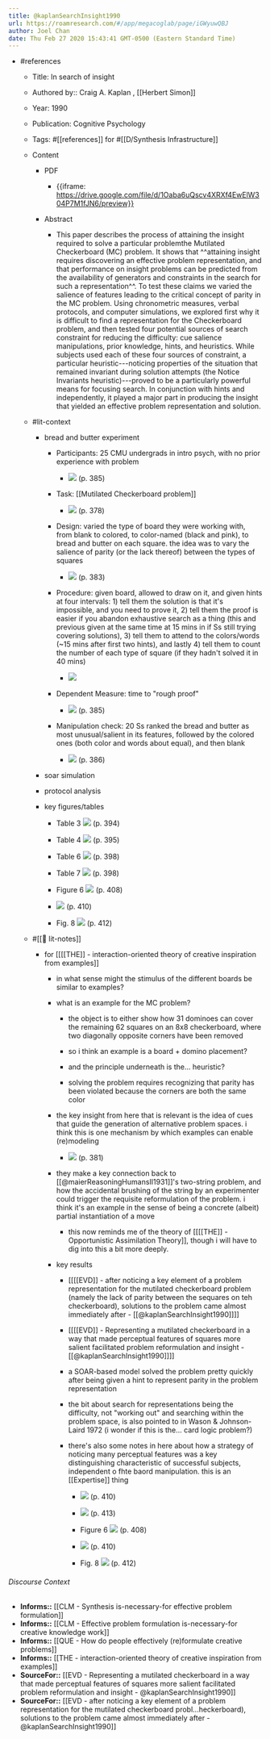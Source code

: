 ```yaml
---
title: @kaplanSearchInsight1990
url: https://roamresearch.com/#/app/megacoglab/page/iGWyuwQBJ
author: Joel Chan
date: Thu Feb 27 2020 15:43:41 GMT-0500 (Eastern Standard Time)
---
```


- #references

    - Title: In search of insight

    - Authored by::  Craig A. Kaplan ,  [[Herbert Simon]]

    - Year: 1990

    - Publication: Cognitive Psychology

    - Tags: #[[references]] for #[[D/Synthesis Infrastructure]]

    - Content

        - PDF

            - {{iframe: https://drive.google.com/file/d/1Oaba6uQscv4XRXf4EwElW304P7M1fJN6/preview}}

        - Abstract

            - This paper describes the process of attaining the insight required to solve a particular problemthe Mutilated Checkerboard (MC) problem. It shows that ^^attaining insight requires discovering an effective problem representation, and that performance on insight problems can be predicted from the availability of generators and constraints in the search for such a representation^^. To test these claims we varied the salience of features leading to the critical concept of parity in the MC problem. Using chronometric measures, verbal protocols, and computer simulations, we explored first why it is difficult to find a representation for the Checkerboard problem, and then tested four potential sources of search constraint for reducing the difficulty: cue salience manipulations, prior knowledge, hints, and heuristics. While subjects used each of these four sources of constraint, a particular heuristic---noticing properties of the situation that remained invariant during solution attempts (the Notice Invariants heuristic)---proved to be a particularly powerful means for focusing search. In conjunction with hints and independently, it played a major part in producing the insight that yielded an effective problem representation and solution.

    - #lit-context

        - bread and butter experiment

            - Participants: 25 CMU undergrads in intro psych, with no prior experience with problem

                - ![](https://firebasestorage.googleapis.com/v0/b/firescript-577a2.appspot.com/o/imgs%2Fapp%2Fmegacoglab%2Fm1CHLm1_M6.png?alt=media&token=badbb145-1b9d-42af-806a-4a829b182863) (p. 385)

            - Task: [[Mutilated Checkerboard problem]]

                - ![](https://firebasestorage.googleapis.com/v0/b/firescript-577a2.appspot.com/o/imgs%2Fapp%2Fmegacoglab%2Fp9OrPI6fyB.png?alt=media&token=be87174f-1730-48cd-9ab1-d3bff2388062) (p. 378)

            - Design: varied the type of board they were working with, from blank to colored, to color-named (black and pink), to bread and butter on each square. the idea was to vary the salience of parity (or the lack thereof) between the types of squares

                - ![](https://firebasestorage.googleapis.com/v0/b/firescript-577a2.appspot.com/o/imgs%2Fapp%2Fmegacoglab%2FLRG-wH0UTG.png?alt=media&token=674856af-594b-4120-be1a-11967086eaa7) (p. 383)

            - Procedure: given board, allowed to draw on it, and given hints at four intervals: 1) tell them the solution is that it's impossible, and you need to prove it, 2) tell them the proof is easier if you abandon exhaustive search as a thing (this and previous given at the same time at 15 mins in if Ss still trying covering solutions), 3) tell them to attend to the colors/words (~15 mins after first two hints), and lastly 4) tell them to count the number of each type of square (if they hadn't solved it in 40 mins)

                - ![](https://firebasestorage.googleapis.com/v0/b/firescript-577a2.appspot.com/o/imgs%2Fapp%2Fmegacoglab%2F4WLq-S_pU9.png?alt=media&token=2f2786da-a9a3-4c7e-bc51-777c6276b2f5)

            - Dependent Measure: time to "rough proof"

                - ![](https://firebasestorage.googleapis.com/v0/b/firescript-577a2.appspot.com/o/imgs%2Fapp%2Fmegacoglab%2F6Nq7pvsepV.png?alt=media&token=7e8c53a3-a17b-4200-a0bf-2d16563b359f) (p. 385)

            - Manipulation check: 20 Ss ranked the bread and butter as most unusual/salient in its features, followed by the colored ones (both color and words about equal), and then blank

                - ![](https://firebasestorage.googleapis.com/v0/b/firescript-577a2.appspot.com/o/imgs%2Fapp%2Fmegacoglab%2FcyBkGvAW3d.png?alt=media&token=e08f69c1-6247-4663-b8bd-5dea4cf5af53) (p. 386)

        - soar simulation

        - protocol analysis

        - key figures/tables

            - Table 3
![](https://firebasestorage.googleapis.com/v0/b/firescript-577a2.appspot.com/o/imgs%2Fapp%2Fmegacoglab%2Fw4auCc1oW0.png?alt=media&token=2fce1232-9dd2-4e64-9b42-a9d3226bf652) (p. 394)

            - Table 4
![](https://firebasestorage.googleapis.com/v0/b/firescript-577a2.appspot.com/o/imgs%2Fapp%2Fmegacoglab%2Fs1u4osE8JN.png?alt=media&token=eca61577-f161-4fa8-88df-3128590385ab) (p. 395)

            - Table 6
![](https://firebasestorage.googleapis.com/v0/b/firescript-577a2.appspot.com/o/imgs%2Fapp%2Fmegacoglab%2FYtC-v-gTif.png?alt=media&token=9099a837-bf1e-4531-a5bc-791766f1f049) (p. 398)

            - Table 7
![](https://firebasestorage.googleapis.com/v0/b/firescript-577a2.appspot.com/o/imgs%2Fapp%2Fmegacoglab%2FAQ9RsWRTsx.png?alt=media&token=7fd67168-0d9a-4184-8173-11bf50cf99b9) (p. 398)

            - Figure 6
![](https://firebasestorage.googleapis.com/v0/b/firescript-577a2.appspot.com/o/imgs%2Fapp%2Fmegacoglab%2F_O11j2AgQ7.png?alt=media&token=fbbd7522-7d47-480b-8ce4-89a95775956e) (p. 408)

            - ![](https://firebasestorage.googleapis.com/v0/b/firescript-577a2.appspot.com/o/imgs%2Fapp%2Fmegacoglab%2FBm_asfvVX9.png?alt=media&token=0d66f02d-0bbd-47ca-afa0-bf91fcedac8b) (p. 410)

            - Fig. 8
![](https://firebasestorage.googleapis.com/v0/b/firescript-577a2.appspot.com/o/imgs%2Fapp%2Fmegacoglab%2FXGj2PTDSf_.png?alt=media&token=13b8bc67-8e3d-4e11-93c8-37b82f5a85ab) (p. 412)

    - #[[📝 lit-notes]]

        - for [[[[THE]] - interaction-oriented theory of creative inspiration from examples]]

            - in what sense might the stimulus of the different boards be similar to examples?

            - what is an example for the MC problem?

                - the object is to either show how 31 dominoes can cover the remaining 62 squares on an 8x8 checkerboard, where two diagonally opposite corners have been removed

                - so i think an example is a board + domino placement?

                - and the principle underneath is the... heuristic?

                - solving the problem requires recognizing that parity has been violated because the corners are both the same color

            - the key insight from here that is relevant is the idea of cues that guide the generation of alternative problem spaces. i think this is one mechanism by which examples can enable (re)modeling

                - ![](https://firebasestorage.googleapis.com/v0/b/firescript-577a2.appspot.com/o/imgs%2Fapp%2Fmegacoglab%2FkHMzqyWaRz.png?alt=media&token=47ddf8b4-c94f-474e-99fb-c351371262f2) (p. 381)

            - they make a key connection back to [[@maierReasoningHumansII1931]]'s two-string problem, and how the accidental brushing of the string by an experimenter could trigger the requisite reformulation of the problem. i think it's an example in the sense of being a concrete (albeit) partial instantiation of a move

                - this now reminds me of the theory of [[[[THE]] - Opportunistic Assimilation Theory]], though i will have to dig into this a bit more deeply.

            - key results

                - [[[[EVD]] - after noticing a key element of a problem representation for the mutilated checkerboard problem (namely the lack of parity between the sequares on teh checkerboard), solutions to the problem came almost immediately after - [[@kaplanSearchInsight1990]]]]

                - [[[[EVD]] - Representing a mutilated checkerboard in a way that made perceptual features of squares more salient facilitated problem reformulation and insight - [[@kaplanSearchInsight1990]]]]

                - a SOAR-based model solved the problem pretty quickly after being given a hint to represent parity in the problem representation

                - the bit about search for representations being the difficulty, not "working out" and searching within the problem space, is also pointed to in Wason & Johnson-Laird 1972 (i wonder if this is the... card logic problem?)

                - there's also some notes in here about how a strategy of noticing many perceptual features was a key distinguishing characteristic of successful subjects, independent o fhte baord manipulation. this is an [[Expertise]] thing

                    - ![](https://firebasestorage.googleapis.com/v0/b/firescript-577a2.appspot.com/o/imgs%2Fapp%2Fmegacoglab%2FaIe14furWG.png?alt=media&token=5c3896c0-3255-4908-be5d-155ba9c9ccd1) (p. 410)

                    - ![](https://firebasestorage.googleapis.com/v0/b/firescript-577a2.appspot.com/o/imgs%2Fapp%2Fmegacoglab%2FTWwx4EFHvT.png?alt=media&token=5fdd9db5-55d1-4ded-b8e7-4f88345785f4) (p. 413)

                    - Figure 6
![](https://firebasestorage.googleapis.com/v0/b/firescript-577a2.appspot.com/o/imgs%2Fapp%2Fmegacoglab%2F_O11j2AgQ7.png?alt=media&token=fbbd7522-7d47-480b-8ce4-89a95775956e) (p. 408)

                    - ![](https://firebasestorage.googleapis.com/v0/b/firescript-577a2.appspot.com/o/imgs%2Fapp%2Fmegacoglab%2FBm_asfvVX9.png?alt=media&token=0d66f02d-0bbd-47ca-afa0-bf91fcedac8b) (p. 410)

                    - Fig. 8
![](https://firebasestorage.googleapis.com/v0/b/firescript-577a2.appspot.com/o/imgs%2Fapp%2Fmegacoglab%2FXGj2PTDSf_.png?alt=media&token=13b8bc67-8e3d-4e11-93c8-37b82f5a85ab) (p. 412)

###### Discourse Context

- **Informs::** [[CLM - Synthesis is-necessary-for effective problem formulation]]
- **Informs::** [[CLM - Effective problem formulation is-necessary-for creative knowledge work]]
- **Informs::** [[QUE - How do people effectively (re)formulate creative problems]]
- **Informs::** [[THE - interaction-oriented theory of creative inspiration from examples]]
- **SourceFor::** [[EVD - Representing a mutilated checkerboard in a way that made perceptual features of squares more salient facilitated problem reformulation and insight - @kaplanSearchInsight1990]]
- **SourceFor::** [[EVD - after noticing a key element of a problem representation for the mutilated checkerboard probl...heckerboard), solutions to the problem came almost immediately after - @kaplanSearchInsight1990]]
